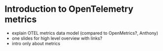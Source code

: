 # Introduction to OpenTelemetry metrics

* explain OTEL metrics data model (compared to OpenMetrics?, Anthony)
* one slides for high level overview with links?
* intro only about metrics 
